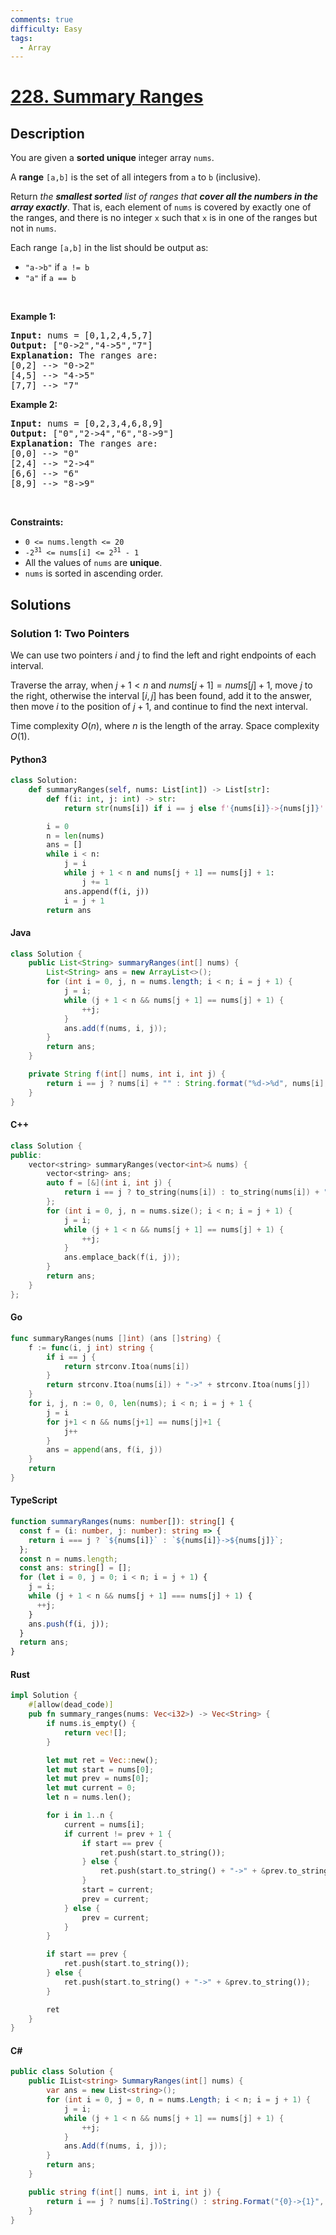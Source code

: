 ```yaml
---
comments: true
difficulty: Easy
tags:
  - Array
---
```


<!-- problem:start -->

# [228. Summary Ranges](https://leetcode.com/problems/summary-ranges)

## Description

<!-- description:start -->

<p>You are given a <strong>sorted unique</strong> integer array <code>nums</code>.</p>

<p>A <strong>range</strong> <code>[a,b]</code> is the set of all integers from <code>a</code> to <code>b</code> (inclusive).</p>

<p>Return <em>the <strong>smallest sorted</strong> list of ranges that <strong>cover all the numbers in the array exactly</strong></em>. That is, each element of <code>nums</code> is covered by exactly one of the ranges, and there is no integer <code>x</code> such that <code>x</code> is in one of the ranges but not in <code>nums</code>.</p>

<p>Each range <code>[a,b]</code> in the list should be output as:</p>

<ul>
	<li><code>&quot;a-&gt;b&quot;</code> if <code>a != b</code></li>
	<li><code>&quot;a&quot;</code> if <code>a == b</code></li>
</ul>

<p>&nbsp;</p>
<p><strong class="example">Example 1:</strong></p>

<pre>
<strong>Input:</strong> nums = [0,1,2,4,5,7]
<strong>Output:</strong> [&quot;0-&gt;2&quot;,&quot;4-&gt;5&quot;,&quot;7&quot;]
<strong>Explanation:</strong> The ranges are:
[0,2] --&gt; &quot;0-&gt;2&quot;
[4,5] --&gt; &quot;4-&gt;5&quot;
[7,7] --&gt; &quot;7&quot;
</pre>

<p><strong class="example">Example 2:</strong></p>

<pre>
<strong>Input:</strong> nums = [0,2,3,4,6,8,9]
<strong>Output:</strong> [&quot;0&quot;,&quot;2-&gt;4&quot;,&quot;6&quot;,&quot;8-&gt;9&quot;]
<strong>Explanation:</strong> The ranges are:
[0,0] --&gt; &quot;0&quot;
[2,4] --&gt; &quot;2-&gt;4&quot;
[6,6] --&gt; &quot;6&quot;
[8,9] --&gt; &quot;8-&gt;9&quot;
</pre>

<p>&nbsp;</p>
<p><strong>Constraints:</strong></p>

<ul>
	<li><code>0 &lt;= nums.length &lt;= 20</code></li>
	<li><code>-2<sup>31</sup> &lt;= nums[i] &lt;= 2<sup>31</sup> - 1</code></li>
	<li>All the values of <code>nums</code> are <strong>unique</strong>.</li>
	<li><code>nums</code> is sorted in ascending order.</li>
</ul>

<!-- description:end -->

## Solutions

<!-- solution:start -->

### Solution 1: Two Pointers

We can use two pointers $i$ and $j$ to find the left and right endpoints of each interval.

Traverse the array, when $j + 1 < n$ and $nums[j + 1] = nums[j] + 1$, move $j$ to the right, otherwise the interval $[i, j]$ has been found, add it to the answer, then move $i$ to the position of $j + 1$, and continue to find the next interval.

Time complexity $O(n)$, where $n$ is the length of the array. Space complexity $O(1)$.

<!-- tabs:start -->

#### Python3

```python
class Solution:
    def summaryRanges(self, nums: List[int]) -> List[str]:
        def f(i: int, j: int) -> str:
            return str(nums[i]) if i == j else f'{nums[i]}->{nums[j]}'

        i = 0
        n = len(nums)
        ans = []
        while i < n:
            j = i
            while j + 1 < n and nums[j + 1] == nums[j] + 1:
                j += 1
            ans.append(f(i, j))
            i = j + 1
        return ans
```

#### Java

```java
class Solution {
    public List<String> summaryRanges(int[] nums) {
        List<String> ans = new ArrayList<>();
        for (int i = 0, j, n = nums.length; i < n; i = j + 1) {
            j = i;
            while (j + 1 < n && nums[j + 1] == nums[j] + 1) {
                ++j;
            }
            ans.add(f(nums, i, j));
        }
        return ans;
    }

    private String f(int[] nums, int i, int j) {
        return i == j ? nums[i] + "" : String.format("%d->%d", nums[i], nums[j]);
    }
}
```

#### C++

```cpp
class Solution {
public:
    vector<string> summaryRanges(vector<int>& nums) {
        vector<string> ans;
        auto f = [&](int i, int j) {
            return i == j ? to_string(nums[i]) : to_string(nums[i]) + "->" + to_string(nums[j]);
        };
        for (int i = 0, j, n = nums.size(); i < n; i = j + 1) {
            j = i;
            while (j + 1 < n && nums[j + 1] == nums[j] + 1) {
                ++j;
            }
            ans.emplace_back(f(i, j));
        }
        return ans;
    }
};
```

#### Go

```go
func summaryRanges(nums []int) (ans []string) {
	f := func(i, j int) string {
		if i == j {
			return strconv.Itoa(nums[i])
		}
		return strconv.Itoa(nums[i]) + "->" + strconv.Itoa(nums[j])
	}
	for i, j, n := 0, 0, len(nums); i < n; i = j + 1 {
		j = i
		for j+1 < n && nums[j+1] == nums[j]+1 {
			j++
		}
		ans = append(ans, f(i, j))
	}
	return
}
```

#### TypeScript

```ts
function summaryRanges(nums: number[]): string[] {
  const f = (i: number, j: number): string => {
    return i === j ? `${nums[i]}` : `${nums[i]}->${nums[j]}`;
  };
  const n = nums.length;
  const ans: string[] = [];
  for (let i = 0, j = 0; i < n; i = j + 1) {
    j = i;
    while (j + 1 < n && nums[j + 1] === nums[j] + 1) {
      ++j;
    }
    ans.push(f(i, j));
  }
  return ans;
}
```

#### Rust

```rust
impl Solution {
    #[allow(dead_code)]
    pub fn summary_ranges(nums: Vec<i32>) -> Vec<String> {
        if nums.is_empty() {
            return vec![];
        }

        let mut ret = Vec::new();
        let mut start = nums[0];
        let mut prev = nums[0];
        let mut current = 0;
        let n = nums.len();

        for i in 1..n {
            current = nums[i];
            if current != prev + 1 {
                if start == prev {
                    ret.push(start.to_string());
                } else {
                    ret.push(start.to_string() + "->" + &prev.to_string());
                }
                start = current;
                prev = current;
            } else {
                prev = current;
            }
        }

        if start == prev {
            ret.push(start.to_string());
        } else {
            ret.push(start.to_string() + "->" + &prev.to_string());
        }

        ret
    }
}
```

#### C#

```cs
public class Solution {
    public IList<string> SummaryRanges(int[] nums) {
        var ans = new List<string>();
        for (int i = 0, j = 0, n = nums.Length; i < n; i = j + 1) {
            j = i;
            while (j + 1 < n && nums[j + 1] == nums[j] + 1) {
                ++j;
            }
            ans.Add(f(nums, i, j));
        }
        return ans;
    }

    public string f(int[] nums, int i, int j) {
        return i == j ? nums[i].ToString() : string.Format("{0}->{1}", nums[i], nums[j]);
    }
}
```

<!-- tabs:end -->

<!-- solution:end -->

<!-- problem:end -->
